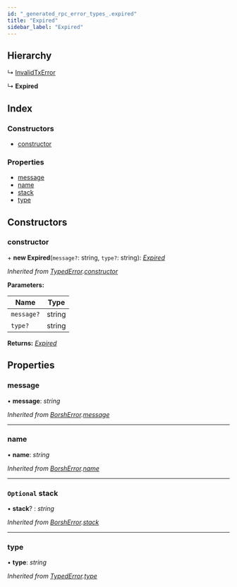 ```yaml
---
id: "_generated_rpc_error_types_.expired"
title: "Expired"
sidebar_label: "Expired"
---
```


## Hierarchy

  ↳ [InvalidTxError](_generated_rpc_error_types_.invalidtxerror.md)

  ↳ **Expired**

## Index

### Constructors

* [constructor](_generated_rpc_error_types_.expired.md#constructor)

### Properties

* [message](_generated_rpc_error_types_.expired.md#message)
* [name](_generated_rpc_error_types_.expired.md#name)
* [stack](_generated_rpc_error_types_.expired.md#optional-stack)
* [type](_generated_rpc_error_types_.expired.md#type)

## Constructors

###  constructor

\+ **new Expired**(`message?`: string, `type?`: string): *[Expired](_generated_rpc_error_types_.expired.md)*

*Inherited from [TypedError](_utils_errors_.typederror.md).[constructor](_utils_errors_.typederror.md#constructor)*

**Parameters:**

Name | Type |
------ | ------ |
`message?` | string |
`type?` | string |

**Returns:** *[Expired](_generated_rpc_error_types_.expired.md)*

## Properties

###  message

• **message**: *string*

*Inherited from [BorshError](_utils_serialize_.borsherror.md).[message](_utils_serialize_.borsherror.md#message)*

___

###  name

• **name**: *string*

*Inherited from [BorshError](_utils_serialize_.borsherror.md).[name](_utils_serialize_.borsherror.md#name)*

___

### `Optional` stack

• **stack**? : *string*

*Inherited from [BorshError](_utils_serialize_.borsherror.md).[stack](_utils_serialize_.borsherror.md#optional-stack)*

___

###  type

• **type**: *string*

*Inherited from [TypedError](_utils_errors_.typederror.md).[type](_utils_errors_.typederror.md#type)*
